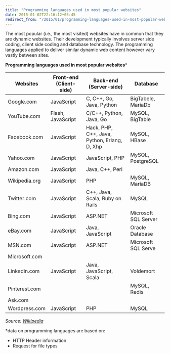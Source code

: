 ```yaml
---
title: "Programming languages used in most popular websites"
date: 2015-01-02T22:16:12+05:45
redirect_from: "/2015/01/programming-languages-used-in-most-popular-websites/"
---
```


The most popular (i.e., the most visited) websites have in common that they are dynamic websites. Their development typically involves server side coding, client side coding and database technology. The programming languages applied to deliver similar dynamic web content however vary vastly between sites.

**Programming languages used in most popular websites***

| Websites      | Front-end (Client-side) | Back-end (Server-side)                      | Database            |
|---------------|-------------------------|---------------------------------------------|---------------------|
|Google.com     |JavaScript               |C, C++, Go, Java, Python                     |BigTabele, MariaDb   |
|YouTube.com    |Flash, JavaScript        |C/C++, Python, Java, Go                      |MySQL, BigTable      |
|Facebook.com   |JavaScript               |Hack, PHP, C++, Java, Python, Erlang, D, Xhp |MySQL, HBase         |
|Yahoo.com      |JavaScript               |JavaScript, PHP                              |MySQL, PostgreSQL    |
|Amazon.com     |JavaScript               |Java, C++, Perl                              |                     |
|Wikipedia.org  |JavaScript               |PHP                                          |MySQL, MariaDB       |
|Twitter.com    |JavaScript               |C++, Java, Scala, Ruby on Rails              |MySQL                |
|Bing.com       |JavaScript               |ASP.NET                                      |Microsoft SQL Server |
|eBay.com       |JavaScript               |Java, JavaScript                             |Oracle Database      |
|MSN.com        |JavaScript               |ASP.NET                                      |Microsoft SQL Serve  |
|Microsoft.com  |                         |                                             |                     |
|Linkedin.com   |JavaScript               |Java, JavaScript, Scala                      |Voldemort            |
|Pinterest.com  |                         |                                             |MySQL, Redis         |
|Ask.com        |                         |                                             |                     |
|Wordpress.com  |JavaScript               |PHP                                          |MySQL                |

*Source: [Wikipedia](http://en.wikipedia.org/wiki/Programming_languages_used_in_most_popular_websites)*

*data on programming languages are based on:

* HTTP Header information
* Request for file types
